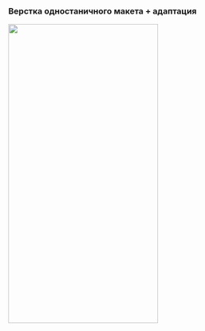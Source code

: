### Верстка одностаничного макета + адаптация


<img src="https://github.com/Lubov-L/News-Of-Culture/blob/7e93b5477e13228a130c62fd6b237429c1bef173/_preview-case-01.png" style="width: 300px; height: 600px">

